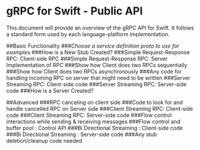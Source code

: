 # gRPC for Swift - Public API

This document will provide an overview of the gRPC API for Swift.
It follows a standard form used by each language-platform implementation.

##Basic Functionality
###_Choose a service definition proto to use for examples_
###How is a New Stub Created?
###Simple Request-Response RPC: Client-side RPC
###Simple Request-Response RPC: Server Implementation of RPC
###Show how Client does two RPCs sequentially 
###Show how Client does two RPCs asynchronously
###Any code for handling incoming RPC on server that might need to be written
###Server Streaming RPC: Client-side code
###Server Streaming RPC: Server-side code
###How is a Server Created?

##Advanced
###RPC canceling on client side
###Code to look for and handle cancelled RPC on Server side
###Client Streaming RPC: Client-side code
###Client Streaming RPC: Server-side code
###Flow control interactions while sending & receiving messages
###Flow control and buffer pool : Control API
###Bi Directional Streaming : Client-side code
###Bi Directional Streaming : Server-side code
###Any stub deletion/cleanup code needed
